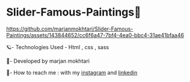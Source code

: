 # Slider-Famous-Paintings🎨

https://github.com/marjanmokhtari/Slider-Famous-Paintings/assets/143844652/cc6f6a47-7bf4-4ea0-bbc4-31ae41bfaa46

🪐- Technologies Used - Html , css , sass

🐞- Developed by marjan mokhtari

📲- How to reach me : with my [instagram](https://www.instagram.com/marjanmokhtari.web) and [linkedin](https://www.linkedin.com/in/marjanmokhtari)
